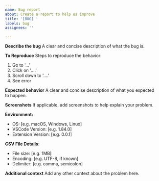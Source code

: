 ```yaml
---
name: Bug report
about: Create a report to help us improve
title: '[BUG] '
labels: bug
assignees: ''

---
```


**Describe the bug**
A clear and concise description of what the bug is.

**To Reproduce**
Steps to reproduce the behavior:
1. Go to '...'
2. Click on '....'
3. Scroll down to '....'
4. See error

**Expected behavior**
A clear and concise description of what you expected to happen.

**Screenshots**
If applicable, add screenshots to help explain your problem.

**Environment:**
 - OS: [e.g. macOS, Windows, Linux]
 - VSCode Version: [e.g. 1.84.0]
 - Extension Version: [e.g. 0.0.1]

**CSV File Details:**
 - File size: [e.g. 1MB]
 - Encoding: [e.g. UTF-8, if known]
 - Delimiter: [e.g. comma, semicolon]

**Additional context**
Add any other context about the problem here.